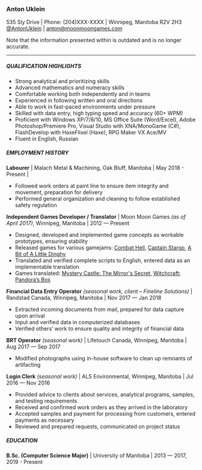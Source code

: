 ### Anton Uklein
535 Sly Drive | Phone: (204)XXX-XXXX | Winnipeg, Manitoba R2V 2H3  
[@AntonUklein](https://twitter.com/AntonUklein) | <anton@moonmoongames.com>

Note that the information presented within is outdated and is no longer accurate.

----

##### QUALIFICATION HIGHLIGHTS

* Strong analytical and prioritizing skills  
* Advanced mathematics and numeracy skills  
* Comfortable working both independently and in teams  
* Experienced in following written and oral directions  
* Able to work in fast-paced environments under pressure  
* Skilled with data entry, high typing speed and accuracy (60+ WPM)  
* Proficient with Windows XP/7/8/10, MS Office Suite (Word/Excel), Adobe Photoshop/Premiere Pro, Visual Studio with XNA/MonoGame (C#), FlashDevelop with HaxeFlixel (Haxe), RPG Maker VX Ace/MV  
* Fluent in English, Russian  

##### EMPLOYMENT HISTORY

**Labourer** | Malach Metal & Machining, Oak Bluff, Manitoba | May 2018 - Present |

* Followed work orders at paint line to ensure item integrity and movement, preparation for delivery  
* Performed general organization and cleaning to follow established safety regulation  

**Independent Games Developer / Translator** | Moon Moon Games *(as of April 2017)*, Winnipeg, Manitoba | 2012 — Present  

* Designed, developed and implemented game concepts as workable prototypes, ensuring stability  
* Released games for various gamejams: [Combat Hell](https://moonmoongames.itch.io/combat-hell), [Captain Stargo](https://moonmoongames.itch.io/captain-stargo), [A Bit of A Little Dinghy](https://moonmoongames.itch.io/a-bit-of-a-little-dinghy)  
* Translated and verified complete scripts to English, entered data as an implementable translation  
* Games translated: [Mystery Castle: The Mirror's Secret](https://store.steampowered.com/app/428250/Mystery_Castle_The_Mirrors_Secret/), [Witchcraft: Pandora’s Box](https://www.bigfishgames.com/games/18139/witchcraft-pandoras-box/)  

**Financial Data Entry Operator** *(seasonal work, client – Fineline Solutions)* | Randstad Canada, Winnipeg, Manitoba | Nov 2017 — Jan 2018  

* Extracted incoming documents from mail, prepared for data capture upon arrival  
* Input and verified data in computerized databases  
* Verified others’ work to ensure quality and integrity of financial data  

**BRT Operator** *(seasonal work)* | Lifetouch Canada, Winnipeg, Manitoba | Aug 2017 — Sep 2017  

* Modified photographs using in-house software to clean up remnants of artifacting  

**Login Clerk** *(seasonal work)* | ALS Environmental, Winnipeg, Manitoba | Jul 2016 — Nov 2016  

* Provided advice to clients about services, analytical programs, samples, and testing requirements 
* Received and confirmed work orders as they arrived in the laboratory  
* Accepted samples and payment for processing from customers, entered payments as necessary  
* Reviewed and prepared requests, communicated on project status

##### EDUCATION  

**B.Sc. (Computer Science Major)** | University of Manitoba | 2013 — 2017, 2019 - Present  
